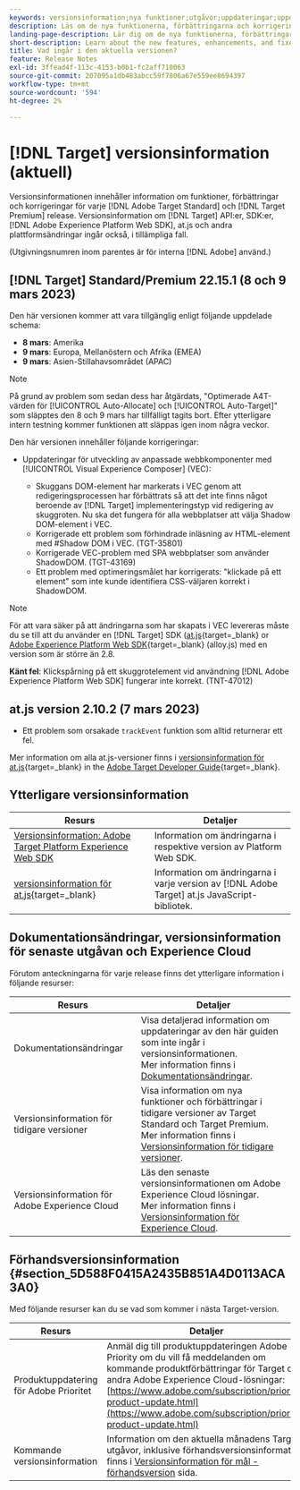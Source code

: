 ```yaml
---
keywords: versionsinformation;nya funktioner;utgåvor;uppdateringar;uppdatering;release;förbättring;förbättringar;korrigeringar;felkorrigeringar;uppdateringar
description: Läs om de nya funktionerna, förbättringarna och korrigeringarna i den aktuella versionen av [!DNL Adobe Target], inklusive SDK, API:er och JavaScript-bibliotek.
landing-page-description: Lär dig om de nya funktionerna, förbättringarna och korrigeringarna i den aktuella versionen av [!DNL Adobe Target].
short-description: Learn about the new features, enhancements, and fixes included in the current release of [!DNL Adobe Target].
title: Vad ingår i den aktuella versionen?
feature: Release Notes
exl-id: 3ffead4f-113c-4153-b0b1-fc2aff710063
source-git-commit: 207095a1db483abcc59f7806a67e559ee8694397
workflow-type: tm+mt
source-wordcount: '594'
ht-degree: 2%

---
```


# [!DNL Target] versionsinformation (aktuell)

Versionsinformationen innehåller information om funktioner, förbättringar och korrigeringar för varje [!DNL Adobe Target Standard] och [!DNL Target Premium] release. Versionsinformation om [!DNL Target] API:er, SDK:er, [!DNL Adobe Experience Platform Web SDK], at.js och andra plattformsändringar ingår också, i tillämpliga fall.

(Utgivningsnumren inom parentes är för interna [!DNL Adobe] använd.)

## [!DNL Target] Standard/Premium 22.15.1 (8 och 9 mars 2023)

Den här versionen kommer att vara tillgänglig enligt följande uppdelade schema:

* **8 mars**: Amerika
* **9 mars**: Europa, Mellanöstern och Afrika (EMEA)
* **9 mars**: Asien-Stillahavsområdet (APAC)

>[!NOTE]
>
>På grund av problem som sedan dess har åtgärdats, &quot;Optimerade A4T-värden för [!UICONTROL Auto-Allocate] och [!UICONTROL Auto-Target]&quot; som släpptes den 8 och 9 mars har tillfälligt tagits bort. Efter ytterligare intern testning kommer funktionen att släppas igen inom några veckor.

Den här versionen innehåller följande korrigeringar:

* Uppdateringar för utveckling av anpassade webbkomponenter med [!UICONTROL Visual Experience Composer] (VEC):

   * Skuggans DOM-element har markerats i VEC genom att redigeringsprocessen har förbättrats så att det inte finns något beroende av [!DNL Target] implementeringstyp vid redigering av skuggroten. Nu ska det fungera för alla webbplatser att välja Shadow DOM-element i VEC.
   * Korrigerade ett problem som förhindrade inläsning av HTML-element med #Shadow DOM i VEC. (TGT-35801)
   * Korrigerade VEC-problem med SPA webbplatser som använder ShadowDOM. (TGT-43169)
   * Ett problem med optimeringsmålet har korrigerats: &quot;klickade på ett element&quot; som inte kunde identifiera CSS-väljaren korrekt i ShadowDOM.

>[!NOTE]
>
>För att vara säker på att ändringarna som har skapats i VEC levereras måste du se till att du använder en [!DNL Target] SDK ([at.js](https://developer.adobe.com/target/implement/client-side/atjs/target-atjs-versions/){target=_blank} or [Adobe Experience Platform Web SDK](https://experienceleague.adobe.com/docs/experience-platform/edge/release-notes.html){target=_blank} (alloy.js) med en version som är större än 2.8.

**Känt fel**: Klickspårning på ett skuggrotelement vid användning [!DNL Adobe Experience Platform Web SDK] fungerar inte korrekt. (TNT-47012)

## at.js version 2.10.2 (7 mars 2023)

* Ett problem som orsakade `trackEvent` funktion som alltid returnerar ett fel.

Mer information om alla at.js-versioner finns i [versionsinformation för at.js](https://developer.adobe.com/target/implement/client-side/atjs/target-atjs-versions/){target=_blank} in the [Adobe Target Developer Guide](https://developer.adobe.com/target/){target=_blank}.

## Ytterligare versionsinformation

| Resurs | Detaljer |
|--- |--- |
| [Versionsinformation: Adobe Target Platform Experience Web SDK](https://experienceleague.adobe.com/docs/experience-platform/edge/release-notes.html?lang=en) | Information om ändringarna i respektive version av Platform Web SDK. |
| [versionsinformation för at.js](https://developer.adobe.com/target/implement/client-side/atjs/target-atjs-versions/){target=_blank} | Information om ändringarna i varje version av [!DNL Adobe Target] at.js JavaScript-bibliotek. |

## Dokumentationsändringar, versionsinformation för senaste utgåvan och Experience Cloud

Förutom anteckningarna för varje release finns det ytterligare information i följande resurser:

| Resurs | Detaljer |
|--- |--- |
| Dokumentationsändringar | Visa detaljerad information om uppdateringar av den här guiden som inte ingår i versionsinformationen.<br>Mer information finns i [Dokumentationsändringar](/help/main/r-release-notes/doc-change.md#reference_366123CF00994BACBBF9BBDF2C4D840C). |
| Versionsinformation för tidigare versioner | Visa information om nya funktioner och förbättringar i tidigare versioner av Target Standard och Target Premium.<br>Mer information finns i [Versionsinformation för tidigare versioner](/help/main/r-release-notes/release-notes-for-previous-releases.md). |
| Versionsinformation för Adobe Experience Cloud | Läs den senaste versionsinformationen om Adobe Experience Cloud lösningar.<br>Mer information finns i [Versionsinformation för Experience Cloud](https://experienceleague.adobe.com/docs/release-notes/experience-cloud/current.html). |

## Förhandsversionsinformation {#section_5D588F0415A2435B851A4D0113ACA3A0}

Med följande resurser kan du se vad som kommer i nästa Target-version.

| Resurs | Detaljer |
|--- |--- |
| Produktuppdatering för Adobe Prioritet | Anmäl dig till produktuppdateringen Adobe Priority om du vill få meddelanden om kommande produktförbättringar för Target och andra Adobe Experience Cloud-lösningar:<br>[https://www.adobe.com/subscription/priority-product-update.html](https://www.adobe.com/subscription/priority-product-update.html) |
| Kommande versionsinformation | Information om den aktuella månadens Target-utgåvor, inklusive förhandsversionsinformation, finns i [Versionsinformation för mål - förhandsversion](/help/main/r-release-notes/target-release-notes.md) sida. |
